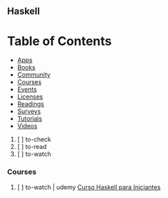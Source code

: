 ## Haskell

# Table of Contents
<!-- MarkdownTOC depth=4 -->
  - [Apps](#apps)
  - [Books](#books)
  - [Community](#community)
  - [Courses](#courses)
  - [Events](#events)
  - [Licenses](#licenses)
  - [Readings](#readings)
  - [Surveys](#surveys)
  - [Tutorials](#tutorials)
  - [Videos](#videos)
<!-- /MarkdownTOC -->

  1. [ ] to-check []()
  1. [ ] to-read []()
  1. [ ] to-watch []()

### Courses

  1. [ ] to-watch | udemy [Curso Haskell para Iniciantes](https://www.udemy.com/curso-haskell/learn/v4/overview)
